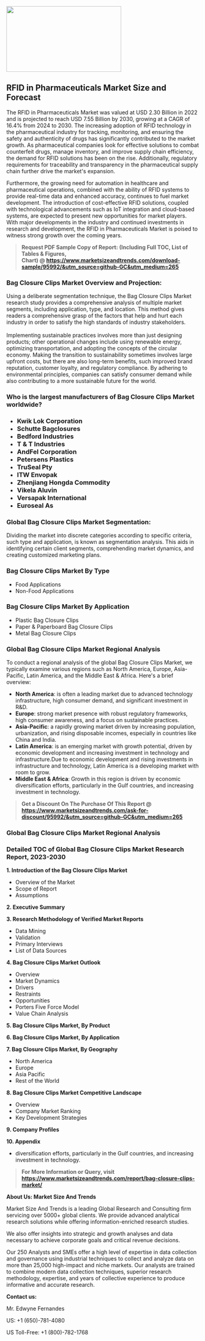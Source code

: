 <p><img class="alignnone size-medium wp-image-20088" src="https://ffe5etoiles.com/wp-content/uploads/2024/12/MST1-300x171.png" alt="" width="300" height="171" /></p><h2>RFID in Pharmaceuticals Market Size and Forecast</h2><p>The RFID in Pharmaceuticals Market was valued at USD 2.30 Billion in 2022 and is projected to reach USD 7.55 Billion by 2030, growing at a CAGR of 16.4% from 2024 to 2030. The increasing adoption of RFID technology in the pharmaceutical industry for tracking, monitoring, and ensuring the safety and authenticity of drugs has significantly contributed to the market growth. As pharmaceutical companies look for effective solutions to combat counterfeit drugs, manage inventory, and improve supply chain efficiency, the demand for RFID solutions has been on the rise. Additionally, regulatory requirements for traceability and transparency in the pharmaceutical supply chain further drive the market's expansion.</p><p>Furthermore, the growing need for automation in healthcare and pharmaceutical operations, combined with the ability of RFID systems to provide real-time data and enhanced accuracy, continues to fuel market development. The introduction of cost-effective RFID solutions, coupled with technological advancements such as IoT integration and cloud-based systems, are expected to present new opportunities for market players. With major developments in the industry and continued investments in research and development, the RFID in Pharmaceuticals Market is poised to witness strong growth over the coming years.</p></p><blockquote id="" class=""><strong>Request PDF Sample Copy of Report: (Including Full TOC, List of Tables &amp; Figures, Chart)&nbsp;@&nbsp;<strong><a href="https://www.marketsizeandtrends.com/download-sample/95992/&utm_source=github-GC&utm_medium=265" target="_blank">https://www.marketsizeandtrends.com/download-sample/95992/&utm_source=github-GC&utm_medium=265</a></strong></strong></blockquote><h3 id="" class="">Bag Closure Clips Market&nbsp;Overview and Projection:</h3><p id="" class="">Using a deliberate segmentation technique, the Bag Closure Clips Market research study provides a comprehensive analysis of multiple market segments, including application, type, and location. This method gives readers a comprehensive grasp of the factors that help and hurt each industry in order to satisfy the high standards of industry stakeholders. <br /> <br />Implementing sustainable practices involves more than just designing products; other operational changes include using renewable energy, optimizing transportation, and adopting the concepts of the circular economy. Making the transition to sustainability sometimes involves large upfront costs, but there are also long-term benefits, such improved brand reputation, customer loyalty, and regulatory compliance. By adhering to environmental principles, companies can satisfy consumer demand while also contributing to a more sustainable future for the world.</p><h3 id="" class="">Who is the largest manufacturers of&nbsp;Bag Closure Clips Market worldwide?</h3><h3 class=""><p><ul><li>Kwik Lok Corporation </li><li> Schutte Bagclosures </li><li> Bedford Industries </li><li> T & T Industries </li><li> AndFel Corporation </li><li> Petersens Plastics </li><li> TruSeal Pty </li><li> ITW Envopak </li><li> Zhenjiang Hongda Commodity </li><li> Vikela Aluvin </li><li> Versapak International </li><li> Euroseal As</li></ul></p></h3><h3 id="" class="">Global&nbsp;Bag Closure Clips Market Segmentation:</h3><p id="" class="">Dividing the market into discrete categories according to specific criteria, such type and application, is known as segmentation analysis. This aids in identifying certain client segments, comprehending market dynamics, and creating customized marketing plans.</p><h3 id="" class="">Bag Closure Clips Market&nbsp;By Type</h3><p><p><ul><li>Food Applications </li><li> Non-Food Applications</p></li></ul></p></p><h3 id="" class="">Bag Closure Clips Market&nbsp;By Application</h3><p class=""><p><ul><li>Plastic Bag Closure Clips </li><li> Paper & Paperboard Bag Closure Clips </li><li> Metal Bag Closure Clips</li></ul></p></p><h3 id="" class="">Global Bag Closure Clips Market Regional Analysis</h3><p id="" class="">To conduct a regional analysis of the global Bag Closure Clips Market, we typically examine various regions such as North America, Europe, Asia-Pacific, Latin America, and the Middle East &amp; Africa. Here's a brief overview:</p><ul><li><strong>North America</strong>: is often a leading market due to advanced technology infrastructure, high consumer demand, and significant investment in R&amp;D.</li><li><strong>Europe</strong>: strong market presence with robust regulatory frameworks, high consumer awareness, and a focus on sustainable practices.</li><li><strong>Asia-Pacific</strong>: a rapidly growing market driven by increasing population, urbanization, and rising disposable incomes, especially in countries like China and India.</li><li><strong>Latin America</strong>: is an emerging market with growth potential, driven by economic development and increasing investment in technology and infrastructure.Due to economic development and rising investments in infrastructure and technology, Latin America is a developing market with room to grow.</li><li><strong>Middle East &amp; Africa</strong>: Growth in this region is driven by economic diversification efforts, particularly in the Gulf countries, and increasing investment in technology.</li></ul><blockquote id="" class=""><strong>Get a Discount On The Purchase Of This Report @ <strong><a href="https://www.marketsizeandtrends.com/ask-for-discount/95992/&utm_source=github-GC&utm_medium=265" target="_blank">https://www.marketsizeandtrends.com/ask-for-discount/95992/&utm_source=github-GC&utm_medium=265</a></strong></strong></blockquote><h3 id="" class="">Global Bag Closure Clips Market Regional Analysis</h3><h3 id="" class="">Detailed TOC of Global Bag Closure Clips Market Research Report, 2023-2030</h3><p id="" class=""><strong>1. Introduction of the Bag Closure Clips Market</strong></p><ul><li>Overview of the Market</li><li>Scope of Report</li><li>Assumptions</li></ul><p id="" class=""><strong>2. Executive Summary</strong></p><p id="" class=""><strong>3. Research Methodology of Verified Market Reports</strong></p><ul><li>Data Mining</li><li>Validation</li><li>Primary Interviews</li><li>List of Data Sources</li></ul><p id="" class=""><strong>4. Bag Closure Clips Market Outlook</strong></p><ul><li>Overview</li><li>Market Dynamics</li><li>Drivers</li><li>Restraints</li><li>Opportunities</li><li>Porters Five Force Model</li><li>Value Chain Analysis</li></ul><p id="" class=""><strong>5. Bag Closure Clips Market, By Product</strong></p><p id="" class=""><strong>6. Bag Closure Clips Market, By Application</strong></p><p id="" class=""><strong>7. Bag Closure Clips Market, By Geography</strong></p><ul><li>North America</li><li>Europe</li><li>Asia Pacific</li><li>Rest of the World</li></ul><p id="" class=""><strong>8. Bag Closure Clips Market Competitive Landscape</strong></p><ul><li>Overview</li><li>Company Market Ranking</li><li>Key Development Strategies</li></ul><p id="" class=""><strong>9. Company Profiles</strong></p><p id="" class=""><strong>10. Appendix</strong></p><ul><li>diversification efforts, particularly in the Gulf countries, and increasing investment in technology.</li></ul><blockquote id="" class=""><strong>For More Information or Query, visit <strong><strong><a href="https://www.marketsizeandtrends.com/report/bag-closure-clips-market/" target="_blank">https://www.marketsizeandtrends.com/report/bag-closure-clips-market/</a></strong></strong></strong></blockquote><p id="" class=""><strong>About Us: Market Size And Trends</strong></p><p id="" class="">Market Size And Trends is a leading Global Research and Consulting firm servicing over 5000+ global clients. We provide advanced analytical research solutions while offering information-enriched research studies.</p><p id="" class="">We also offer insights into strategic and growth analyses and data necessary to achieve corporate goals and critical revenue decisions.</p><p id="" class="">Our 250 Analysts and SMEs offer a high level of expertise in data collection and governance using industrial techniques to collect and analyze data on more than 25,000 high-impact and niche markets. Our analysts are trained to combine modern data collection techniques, superior research methodology, expertise, and years of collective experience to produce informative and accurate research.</p><p id="" class=""><strong>Contact us:</strong></p><p id="" class="">Mr. Edwyne Fernandes</p><p id="" class="">US: +1 (650)-781-4080</p><p id="" class="">US Toll-Free: +1 (800)-782-1768</p>
